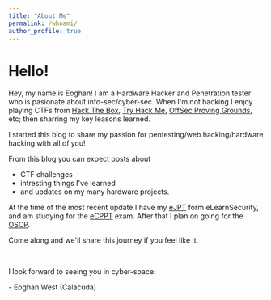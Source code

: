 ```yaml
---
title: "About Me"
permalink: /whoami/
author_profile: true
---
```


# Hello!

Hey, my name is Eoghan! I am a Hardware Hacker and Penetration tester who is pasionate about info-sec/cyber-sec. When I'm not hacking I enjoy playing CTFs from [Hack The Box](https://www.hackthebox.com/), [Try Hack Me](https://tryhackme.com/), [OffSec Proving Grounds](https://www.offsec.com/labs/), etc; then sharring my key leasons learned.

I started this blog to share my passion for pentesting/web hacking/hardware hacking with all of you!

From this blog you can expect posts about
- CTF challenges
- intresting things I've learned
- and updates on my many hardware projects.

At the time of the most recent update I have my [eJPT](https://security.ine.com/certifications/ejpt-certification/) form eLearnSecurity, and am studying for the [eCPPT](https://security.ine.com/certifications/ecppt-certification/) exam. After that I plan on going for the [OSCP](https://www.offsec.com/courses/pen-200/).

Come along and we'll share this journey if you feel like it.

<br>

I look forward to seeing you in cyber-space:

\- Eoghan West (Calacuda)
